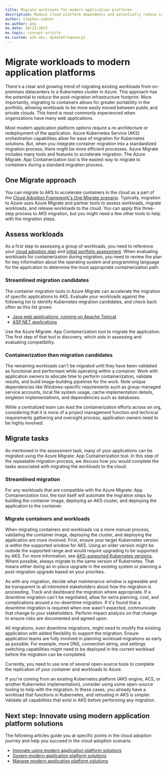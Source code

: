 ```yaml
---
title: Migrate workloads for modern application platforms
description: Reduce cloud platform dependency and potentially reduce infrastructure footprint by migrating multiple web applications to a container solution
author: stephen-sumner
ms.author: pnp
ms.date: 10/23/2023
ms.topic: concept-article
ms.custom: e2e-aks, UpdateFrequency2
---
```


# Migrate workloads to modern application platforms

There's a clear and growing trend of migrating existing workloads from on-premises datacenters to a Kubernetes cluster in Azure. This approach has the potential to reduce the post-migration infrastructure footprint. More importantly, migrating to containers allows for greater portability in the portfolio, allowing workloads to be more easily moved between public and private clouds. This trend is most commonly experienced when organizations have many web applications.

Most modern application platform options require a re-architecture or redeployment of the application. Azure Kubernetes Service (AKS) orchestration capabilities allow for ease of migration for Kubernetes solutions. But, when you integrate container migration into a standardized migration process, there might be more efficient processes. Azure Migrate includes many tools and features to accelerate migration. The Azure Migrate: App Containerization tool is the easiest way to migrate to containers during a standard migration process.

## One Migrate approach

You can migrate to AKS to accelerate containers in the cloud as a part of the [Cloud Adoption Framework's One Migrate scenario](../index.md). Typically, migration to Azure uses Azure Migrate and partner tools to assess workloads, migrate workloads, and release workloads to the cloud. You can apply this three-step process to AKS migration, but you might need a few other tools to help with the migration steps.

## Assess workloads

As a first step to assessing a group of workloads, you need to reference your [cloud adoption plan](../../plan/template.md) and [initial portfolio assessment](../../migrate/assess/index.md). When evaluating workloads for containerization during migration, you need to review the plan for key information about the operating system and programming language for the application to determine the most appropriate containerization path.

### Streamlined migration candidates

The container migration tools in Azure Migrate can accelerate the migration of specific applications to AKS. Evaluate your workloads against the following list to identify Kubernetes migration candidates, and check back often as this list grows:

- [Java web applications, running on Apache Tomcat](/azure/migrate/tutorial-app-containerization-java-kubernetes)
- [ASP.NET applications](/azure/migrate/tutorial-app-containerization-aspnet-kubernetes)

Use the Azure Migrate: App Containerization tool to migrate the application. The first step of that tool is discovery, which aids in assessing and evaluating compatibility.

### Containerization then migration candidates

The remaining workloads can't be migrated until they have been validated as functional and performant while operating within a container. Work with application owners to allocate time to perform containerization, validate results, and build image-building pipelines for the work. Note unique dependencies like Windows-specific requirements such as group-managed service accounts, local file system usage, cache implementation details, singleton implementations, and dependencies such as databases.

While a centralized team can lead the containerization efforts across an org, considering that it is more of a project management function and technical requirements gathering and oversight process, application owners need to be highly involved.

## Migrate tasks

As mentioned in the assessment task, many of your applications can be migrated using the Azure Migrate: App Containerization tool. In this step of the repeatable migration process, we discuss how you would complete the tasks associated with migrating the workloads to the cloud.

### Streamlined migration

For any workloads that are compatible with the Azure Migrate: App Containerization tool, the tool itself will automate the migration steps by building the container image, deploying an AKS cluster, and deploying the application to the container.

### Migrate containers and workloads

When migrating containers and workloads via a more manual process, validating the container image, deploying the cluster, and deploying the application are more involved. First, ensure your target Kubernetes version is within the supported window for AKS. Using an older version might be outside the supported range and would require upgrading to be supported by AKS. For more information, see [AKS-supported Kubernetes versions](/azure/aks/supported-kubernetes-versions). Where possible, always migrate to the same version of Kubernetes. That means either doing an in-place upgrade in the existing system or planning a post-migration upgrade based on your priorities.

As with any migration, decide what maintenance window is agreeable and be transparent to all interested stakeholders about how the migration is proceeding. Track and dashboard the migration where appropriate. If a downtime migration can't be negotiated, allow for extra planning, cost, and complications around a no-downtime migration. If it's found that a downtime migration is required when one wasn't expected, communicate that change to your stakeholders. Perform impact analysis on that change to ensure risks are documented and agreed upon.

All migrations, even downtime migrations, might need to modify the existing application with added flexibility to support the migration. Ensure application teams are fully involved in planning workload migrations as early as possible. For example, more DNS, connection string, and settings switching capabilities might need to be deployed in the current workload before the migration can be completed.

Currently, you need to use one of several open-source tools to complete the replication of your container and workloads to Azure.

If you're coming from an existing Kubernetes platform (AKS engine, ACS, or another Kubernetes implementation), consider using some open-source tooling to help with the migration. In these cases, you already have a workload that functions in Kubernetes, and rehosting in AKS is simpler. Validate all capabilities that exist in AKS before performing any migration.

## Next step: Innovate using modern application platform solutions

The following articles guide you at specific points in the cloud adoption journey and help you succeed in the cloud adoption scenario.

- [Innovate using modern application platform solutions](./innovate.md)
- [Govern modern application platform solutions](./govern.md)
- [Manage modern application platform solutions](./manage.md)
